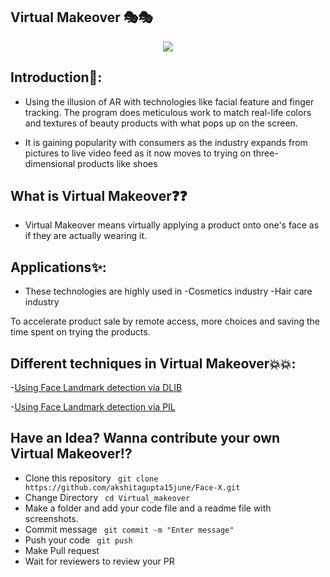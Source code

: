## Virtual Makeover 🎭🎭
<p align = "center"> 
<img src = "https://github.com/akshitagupta15june/Face-X/blob/master/Virtual_makeover/images/1.jpg?raw=true">
</p>


## Introduction📝:
- Using the illusion of AR with technologies like facial feature and finger tracking. The program does meticulous work to match real-life colors and textures of beauty products with what pops up on the screen. 

- It is gaining popularity with consumers as the industry expands from pictures to live video feed as it now moves to trying on three-dimensional products like shoes


## What is Virtual Makeover❓❓
- Virtual Makeover means virtually applying a product onto one's face as if they are actually wearing it. 


## Applications✨:
- These technologies are highly used in 
	-Cosmetics industry 
	-Hair care industry

 To accelerate product sale by remote access, more choices and saving the time spent on trying the products.


## Different techniques in Virtual Makeover💥💥:
 -[Using Face Landmark detection via DLIB](https://github.com/akshitagupta15june/Face-X/tree/master/Virtual_makeover/Virtual-Makeup)
 
 -[Using Face Landmark detection via PIL](https://github.com/akshitagupta15june/Face-X/tree/master/Virtual_makeover/makeup)


## Have an Idea? Wanna contribute your own Virtual Makeover⁉
- Clone this repository
` git clone https://github.com/akshitagupta15june/Face-X.git`
- Change Directory
` cd Virtual_makeover`
- Make a folder and add your code file and a readme file with screenshots.
- Commit message
` git commit -m "Enter message"`
- Push your code
` git push`
- Make Pull request
- Wait for reviewers to review your PR
